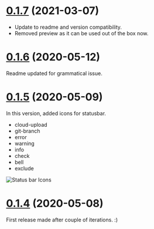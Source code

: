 # [0.1.7](https://github.com/elanandkumar/vscode-product-icon-theme/compare/v0.1.7...v0.1.6) (2021-03-07)
- Update to readme and version compatibility.
- Removed preview as it can be used out of the box now.

# [0.1.6](https://github.com/elanandkumar/vscode-product-icon-theme/compare/v0.1.6...v0.1.5) (2020-05-12)
Readme updated for grammatical issue.

# [0.1.5](https://github.com/elanandkumar/vscode-product-icon-theme/compare/v0.1.4...v0.1.5) (2020-05-09)

In this version, added icons for statusbar.

- cloud-upload
- git-branch
- error
- warning
- info
- check
- bell
- exclude

![Status bar Icons](https://github.com/elanandkumar/vscode-product-icon-theme/raw/master/./assets/statusbar-icons.png)

# [0.1.4](https://github.com/elanandkumar/vscode-product-icon-theme) (2020-05-08)

First release made after couple of iterations. :)
